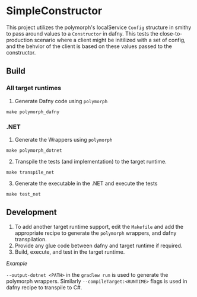 # SimpleConstructor

This project utilizes the polymorph's localService `Config` structure in smithy to pass around values to a `Constructor` in dafny. This tests the close-to-production scenario where a client might be initilized with a set of config, and the behvior of the client is based on these values passed to the constructor.

## Build

### All target runtimes

1. Generate Dafny code using `polymorph`

```
make polymorph_dafny
```

### .NET

1. Generate the Wrappers using `polymorph`

```
make polymorph_dotnet
```

2. Transpile the tests (and implementation) to the target runtime.

```
make transpile_net
```

3. Generate the executable in the .NET and execute the tests

```
make test_net
```

## Development

1. To add another target runtime support, edit the `Makefile` and add the appropriate recipe to generate the `polymorph` wrappers, and dafny transpilation.
2. Provide any glue code between dafny and target runtime if required.
3. Build, execute, and test in the target runtime.

_Example_

`--output-dotnet <PATH>` in the `gradlew run` is used to generate the polymorph wrappers. Similarly `--compileTarget:<RUNTIME>` flags is used in dafny recipe to transpile to C#.
